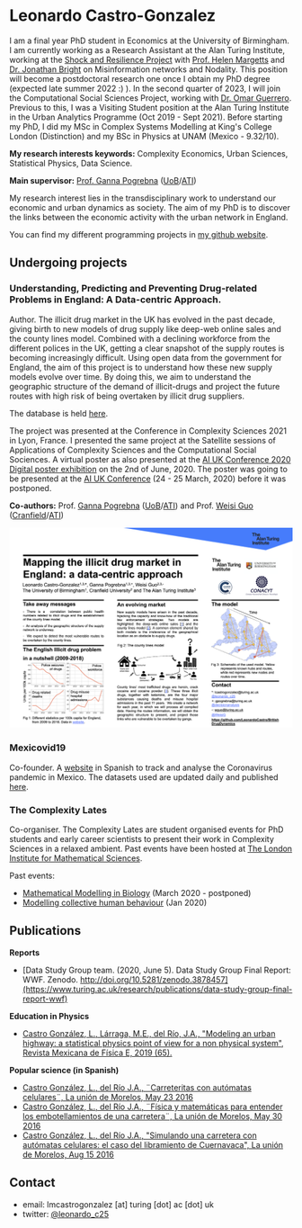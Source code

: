 # Leonardo Castro-Gonzalez

I am a final year PhD student in Economics at the University of Birmingham. I am currently working as a Research Assistant at the Alan Turing Institute, working at the [Shock and Resilience Project](https://www.turing.ac.uk/research/research-projects/shocks-and-resilience) with [Prof. Helen Margetts](https://www.turing.ac.uk/people/researchers/helen-margetts) and [Dr. Jonathan Bright](https://www.turing.ac.uk/node/1794) on Misinformation networks and Nodality. This position will become a postdoctoral research one once I obtain my PhD degree (expected late summer 2022 :) ). In the second quarter of 2023, I will join the Computational Social Sciences Project, working with [Dr. Omar Guerrero](https://www.turing.ac.uk/people/researchers/omar-guerrero).
Previous to this, I was a Visiting Student position at the Alan Turing Institute in the Urban Analytics Programme (Oct 2019 - Sept 2021). Before starting my PhD, I did my MSc in Complex Systems Modelling at King's College London (Distinction) and my BSc in Physics at UNAM (Mexico - 9.32/10).

**My research interests keywords:** Complexity Economics, Urban Sciences, Statistical Physics, Data Science.

**Main supervisor:** [Prof. Ganna Pogrebna](http://www.gannapogrebna.com/) ([UoB](https://www.birmingham.ac.uk/staff/profiles/business/pogrebna-ganna.aspx)/[ATI](https://www.turing.ac.uk/people/researchers/ganna-pogrebna))

My research interest lies in the transdisciplinary work to understand our economic and urban dynamics as society. The aim of my PhD is to discover the links between the economic activity with the urban network in England.

You can find my different programming projects in [my github website](https://github.com/LeonardoCastro).

## Undergoing projects

### Understanding, Predicting and Preventing Drug-related Problems in England: A Data-centric Approach.

Author. The illicit drug market in the UK has evolved in the past decade, giving birth to new models of drug supply like deep-web online sales and the county lines model. Combined with a declining workforce from the different polices in the UK, getting a clear snapshot of the supply routes is becoming increasingly difficult. Using open data from the government for England, the aim of this project is to understand how these new supply models evolve over time. By doing this, we aim to understand the geographic structure of the demand of illicit-drugs and project the future routes with high risk of being overtaken by illicit drug suppliers. 

The database is held [here](https://github.com/LeonardoCastro/BritishDrugDynamics). 

The project was presented at the Conference in Complexity Sciences 2021 in Lyon, France. I presented the same project at the Satellite sessions of Applications of Complexity Sciences and the Computational Social Sociences. A virtual poster as also presented at the [AI UK Conference 2020 Digital poster exhibition](https://www.turing.ac.uk/events/ai-uk-2020-digital-poster-exhibition) on the 2nd of June, 2020. The poster was going to be presented at the [AI UK Conference](https://www.turing.ac.uk/ai-uk) (24 - 25 March, 2020) before it was postponed.

**Co-authors:** Prof. [Ganna Pogrebna](http://www.gannapogrebna.com/) ([UoB](https://www.birmingham.ac.uk/staff/profiles/business/pogrebna-ganna.aspx)/[ATI](https://www.turing.ac.uk/people/researchers/ganna-pogrebna)) and Prof. [Weisi Guo](https://www.weisiguo.com/cv) ([Cranfield](https://www.cranfield.ac.uk/people/professor-weisi-guo-24667823)/[ATI](https://www.turing.ac.uk/people/researchers/weisi-guo))

![poster_02062020](https://github.com/LeonardoCastro/about/blob/master/images/poster_02062020.png?raw=true "Poster at the AI UK")

### Mexicovid19

Co-founder. A [website](https://mexicovid19.github.io/Mexico/) in Spanish to track and analyse the Coronavirus pandemic in Mexico. The datasets used are updated daily and published [here](https://github.com/mexicovid19/Mexico-datos).

### The Complexity Lates

Co-organiser. The Complexity Lates are student organised events for PhD students and early career scientists to present their work in Complexity Sciences in a relaxed ambient. Past events have been hosted at [The London Institute for Mathematical Sciences](https://lims.ac.uk/).

Past events:
- [Mathematical Modelling in Biology](https://lims.ac.uk/event/mathematical-modelling-in-biology/) (March 2020 - postponed)
- [Modelling collective human behaviour](https://lims.ac.uk/event/collective-human-behaviour/) (Jan 2020)

## Publications

**Reports**
- [Data Study Group team. (2020, June 5). Data Study Group Final Report: WWF. Zenodo. http://doi.org/10.5281/zenodo.3878457](https://www.turing.ac.uk/research/publications/data-study-group-final-report-wwf)

**Education in Physics**
- [Castro González, L., Lárraga, M.E., del Río, J.A., "Modeling an urban highway: a statistical physics point of view for a non physical system", Revista Mexicana de Física E, 2019 (65).](https://bit.ly/30AFElZ)

**Popular science (in Spanish)**
- [Castro González, L., del Río J.A., ¨Carreteritas con autómatas celulares¨, La unión de Morelos, May 23 2016](https://bit.ly/36bo7BN)
- [Castro González, L., del Río J.A., ¨Física y matemáticas para entender los embotellamientos de una carretera¨, La unión de Morelos, May 30 2016](https://bit.ly/3ao4sCh)
- [Castro González, L., del Río J.A., "Simulando una carretera con autómatas celulares: el caso del libramiento de Cuernavaca", La unión de Morelos, Aug 15 2016](https://bit.ly/2Gd63gm)


## Contact

- email: lmcastrogonzalez [at] turing [dot] ac [dot] uk
- twitter: [@leonardo_c25](https://twitter.com/leonardo_c25)
